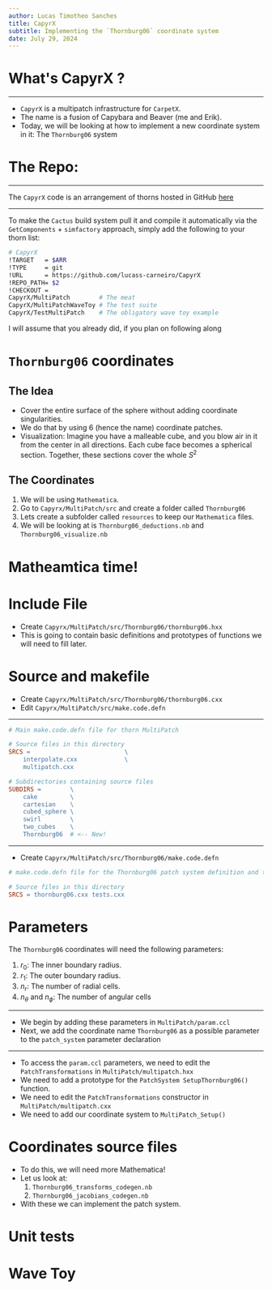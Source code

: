 ```yaml
---
author: Lucas Timotheo Sanches
title: CapyrX
subtitle: Implementing the `Thornburg06` coordinate system
date: July 29, 2024
---
```


# What's CapyrX ?

---

* `CapyrX` is a multipatch infrastructure for `CarpetX`.
* The name is a fusion of Capybara and Beaver (me and Erik).
* Today, we will be looking at how to implement a new coordinate system in it: The `Thornburg06` system

# The Repo:

---

The `CapyrX` code is an arrangement of thorns hosted in GitHub [here](https://github.com/lucass-carneiro/CapyrX)

---

To make the `Cactus` build system pull it and compile it automatically via the `GetComponents` + `simfactory` approach, simply add the following to your thorn list:

```bash
# CapyrX
!TARGET   = $ARR
!TYPE     = git
!URL      = https://github.com/lucass-carneiro/CapyrX
!REPO_PATH= $2
!CHECKOUT =
CapyrX/MultiPatch        # The meat
CapyrX/MultiPatchWaveToy # The test suite
CapyrX/TestMultiPatch    # The obligatory wave toy example
```

I will assume that you already did, if you plan on following along

# `Thornburg06` coordinates

## The Idea

* Cover the entire surface of the sphere without adding coordinate singularities.
* We do that by using 6 (hence the name) coordinate patches.
* Visualization: Imagine you have a malleable cube, and you blow air in it from the center in all directions. Each cube face becomes a spherical section. Together, these sections cover the whole $S^2$

## The Coordinates

1. We will be using `Mathematica`.
2. Go to `Capyrx/MultiPatch/src` and create a folder called `Thornburg06`
3. Lets create a subfolder called `resources` to keep our `Mathematica` files.
4. We will be looking at is `Thornburg06_deductions.nb` and `Thornburg06_visualize.nb`

# Matheamtica time!

# Include File

* Create `Capyrx/MultiPatch/src/Thornburg06/thornburg06.hxx`
* This is going to contain basic definitions and prototypes of functions we will need to fill later.

# Source and makefile

* Create `Capyrx/MultiPatch/src/Thornburg06/thornburg06.cxx`
* Edit `Capyrx/MultiPatch/src/make.code.defn`

---

```makefile
# Main make.code.defn file for thorn MultiPatch

# Source files in this directory
SRCS =						    \
	interpolate.cxx				\
	multipatch.cxx

# Subdirectories containing source files
SUBDIRS =        \
	cake         \
	cartesian    \
	cubed_sphere \
	swirl        \
	two_cubes    \
	Thornburg06  # <-- New!
```

---

* Create `Capyrx/MultiPatch/src/Thornburg06/make.code.defn`

```makefile
# make.code.defn file for the Thornburg06 patch system definition and tests

# Source files in this directory
SRCS = thornburg06.cxx tests.cxx
```

# Parameters

The `Thornburg06` coordinates will need the following parameters:

1. $r_0$: The inner boundary radius.
2. $r_1$: The outer boundary radius.
3. $n_r$: The number of radial cells.
4. $n_\theta$ and $n_\phi$: The number of angular cells

---

* We begin by adding these parameters in `MultiPatch/param.ccl`
* Next, we add the coordinate name `Thornburg06` as a possible parameter to the `patch_system` parameter declaration

---

* To access the `param.ccl` parameters, we need to edit the `PatchTransformations` in `MultiPatch/multipatch.hxx`
* We need to add a prototype for the `PatchSystem SetupThornburg06()` function.
* We need to edit the `PatchTransformations` constructor in `MultiPatch/multipatch.cxx`
* We need to add our coordinate system to `MultiPatch_Setup()`

# Coordinates source files

* To do this, we will need more Mathematica!
* Let us look at:
  1. `Thornburg06_transforms_codegen.nb`
  2. `Thornburg06_jacobians_codegen.nb`
* With these we can implement the patch system.

# Unit tests

# Wave Toy